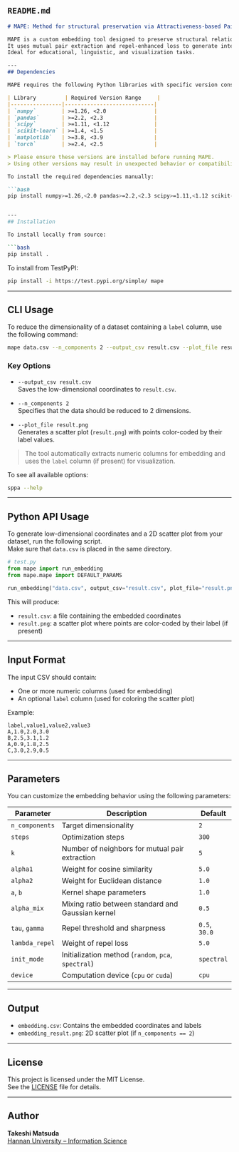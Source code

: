 ## `README.md`

```markdown
# MAPE: Method for structural preservation via Attractiveness-based Pairwise Embedding

MAPE is a custom embedding tool designed to preserve structural relationships through pairwise attractiveness modeling.  
It uses mutual pair extraction and repel-enhanced loss to generate interpretable low-dimensional representations.  
Ideal for educational, linguistic, and visualization tasks.

---
## Dependencies

MAPE requires the following Python libraries with specific version constraints to ensure compatibility and reproducibility:

| Library         | Required Version Range     |
|----------------|----------------------------|
| `numpy`        | >=1.26, <2.0               |
| `pandas`       | >=2.2, <2.3                |
| `scipy`        | >=1.11, <1.12              |
| `scikit-learn` | >=1.4, <1.5                |
| `matplotlib`   | >=3.8, <3.9                |
| `torch`        | >=2.4, <2.5                |

> Please ensure these versions are installed before running MAPE.  
> Using other versions may result in unexpected behavior or compatibility issues.

To install the required dependencies manually:

```bash
pip install numpy>=1.26,<2.0 pandas>=2.2,<2.3 scipy>=1.11,<1.12 scikit-learn>=1.4,<1.5 matplotlib>=3.8,<3.9 torch>=2.4,<2.5


---
## Installation

To install locally from source:

```bash
pip install .
```

To install from TestPyPI:

```bash
pip install -i https://test.pypi.org/simple/ mape
```

---

## CLI Usage

To reduce the dimensionality of a dataset containing a `label` column, use the following command:

```bash
mape data.csv --n_components 2 --output_csv result.csv --plot_file result.png
```

### Key Options

- `--output_csv result.csv`  
  Saves the low-dimensional coordinates to `result.csv`.

- `--n_components 2`  
  Specifies that the data should be reduced to 2 dimensions.

- `--plot_file result.png`  
  Generates a scatter plot (`result.png`) with points color-coded by their label values.

> The tool automatically extracts numeric columns for embedding and uses the `label` column (if present) for visualization.

To see all available options:

```bash
sppa --help
```

---

## Python API Usage

To generate low-dimensional coordinates and a 2D scatter plot from your dataset, run the following script.  
Make sure that `data.csv` is placed in the same directory.

```python
# test.py
from mape import run_embedding
from mape.mape import DEFAULT_PARAMS

run_embedding("data.csv", output_csv="result.csv", plot_file="result.png", **DEFAULT_PARAMS)
```

This will produce:

- `result.csv`: a file containing the embedded coordinates
- `result.png`: a scatter plot where points are color-coded by their label (if present)

---

## Input Format

The input CSV should contain:

- One or more numeric columns (used for embedding)
- An optional `label` column (used for coloring the scatter plot)

Example:

```csv
label,value1,value2,value3
A,1.0,2.0,3.0
B,2.5,3.1,1.2
A,0.9,1.8,2.5
C,3.0,2.9,0.5
```

---

## Parameters

You can customize the embedding behavior using the following parameters:

| Parameter       | Description                                      | Default |
|----------------|--------------------------------------------------|---------|
| `n_components`  | Target dimensionality                            | `2`     |
| `steps`         | Optimization steps                               | `300`   |
| `k`             | Number of neighbors for mutual pair extraction   | `5`     |
| `alpha1`        | Weight for cosine similarity                     | `5.0`   |
| `alpha2`        | Weight for Euclidean distance                    | `1.0`   |
| `a`, `b`        | Kernel shape parameters                          | `1.0`   |
| `alpha_mix`     | Mixing ratio between standard and Gaussian kernel| `0.5`   |
| `tau`, `gamma`  | Repel threshold and sharpness                    | `0.5`, `30.0` |
| `lambda_repel`  | Weight of repel loss                             | `5.0`   |
| `init_mode`     | Initialization method (`random`, `pca`, `spectral`) | `spectral` |
| `device`        | Computation device (`cpu` or `cuda`)            | `cpu`   |

---

## Output

- `embedding.csv`: Contains the embedded coordinates and labels
- `embedding_result.png`: 2D scatter plot (if `n_components == 2`)

---
## License

This project is licensed under the MIT License.  
See the [LICENSE](LICENSE) file for details.

---

## Author

**Takeshi Matsuda**  
[Hannan University – Information Science](https://www.hannan-u.ac.jp/doctor/i_info-science/matsuda/n5fenj000002lis4.html)
